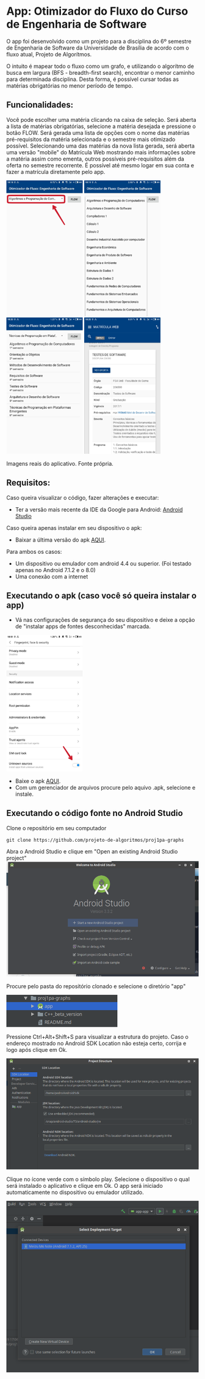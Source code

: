# App: Otimizador do Fluxo do Curso de Engenharia de Software

O app foi desenvolvido como um projeto para a disciplina do 6º semestre de Engenharia de Software da Universidade de Brasília de acordo com o fluxo atual, Projeto de Algorítmos.

O intuito é mapear todo o fluxo como um grafo, e utilizando o algorítmo de busca em largura (BFS - breadth-first search), encontrar o menor caminho para determinada disciplina. Desta forma, é possível cursar todas as matérias obrigatórias no menor período de tempo. 

## Funcionalidades:

Você pode escolher uma matéria clicando na caixa de seleção. Será aberta a lista de matérias obrigatórias, selecione a matéria desejada e pressione o botão FLOW. Será gerada uma lista de opções com o nome das matérias pré-requisitos da matéria selecionada e o semestre mais otimizado possível. Selecionando uma das matérias da nova lista gerada, será aberta uma versão "mobile" do Matrícula Web mostrando mais informações sobre a matéria assim como ementa, outros possíveis pré-requisitos além da oferta no semestre recorrente. É possível até mesmo logar em sua conta e fazer a matrícula diretamente pelo app.

<img src="./imgs/print1.jpg" width="200"/>
<img src="./imgs/print2.jpg" width="200"/>
<img src="./imgs/print3.jpg" width="200"/>
<img src="./imgs/print4.jpg" width="200"/>

Imagens reais do aplicativo. Fonte própria.

## Requisitos:
Caso queira visualizar o código, fazer alterações e executar:
- Ter a versão mais recente da IDE da Google para Android: [Android Studio](developer.android.com)

Caso queira apenas instalar em seu dispositivo o apk:
- Baixar a última versão do apk [AQUI](link).

Para ambos os casos:
- Um dispositivo ou emulador com android 4.4 ou superior. (Foi testado apenas no Android 7.1.2 e o 8.0)
- Uma conexão com a internet

## Executando o apk (caso você só queira instalar o app)
- Vá nas configurações de segurança do seu dispositivo e deixe a opção de "instalar apps de fontes desconhecidas" marcada.
<img src="./imgs/print5.jpg" width="200"/>

- Baixe o apk [AQUI](link).
- Com um gerenciador de arquivos procure pelo aquivo .apk, selecione e instale.

## Executando o código fonte no Android Studio

Clone o repositório em seu computador

    git clone https://github.com/projeto-de-algoritmos/proj1pa-graphs

Abra o Android Studio e clique em "Open an existing Android Studio project"
<img src="./imgs/1.png"/>

Procure pelo pasta do repositório clonado e selecione o diretório "app"


<img src="./imgs/2.png"/>

Pressione Ctrl+Alt+Shift+S para visualizar a estrutura do projeto. Caso o endereço mostrado no Android SDK Location não esteja certo, corrija e logo após clique em Ok.


<img src="./imgs/3.png"/>


Clique no ícone verde com o símbolo play. Selecione o dispositivo o qual será instalado o aplicativo e clique em Ok. O app será iniciado automaticamente no dispositivo ou emulador utilizado.

<img src="./imgs/4.png"/>